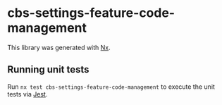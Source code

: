 # cbs-settings-feature-code-management

This library was generated with [Nx](https://nx.dev).

## Running unit tests

Run `nx test cbs-settings-feature-code-management` to execute the unit tests via [Jest](https://jestjs.io).
